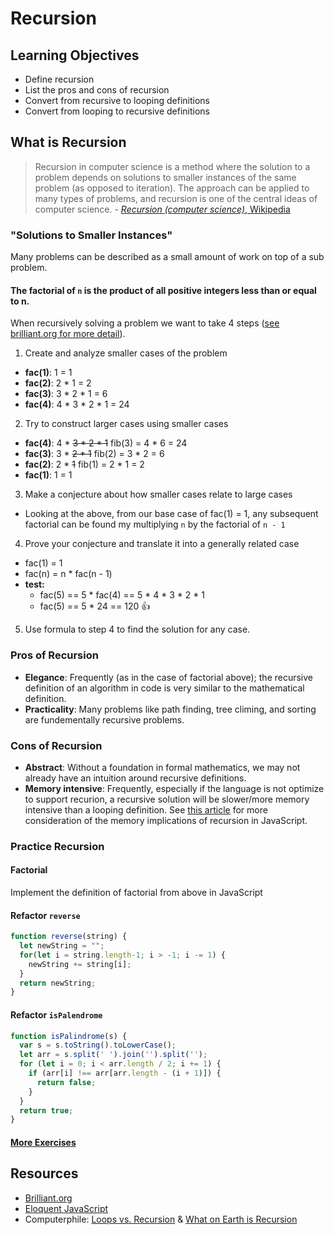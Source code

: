 # Recursion

## Learning Objectives
- Define recursion
- List the pros and cons of recursion
- Convert from recursive to looping definitions
- Convert from looping to recursive definitions

## What is Recursion

> Recursion in computer science is a method where the solution to a problem depends on solutions to smaller instances of the same problem (as opposed to iteration). The approach can be applied to many types of problems, and recursion is one of the central ideas of computer science. - [_Recursion (computer science)_, Wikipedia](https://en.wikipedia.org/wiki/Recursion_%28computer_science%29)

### "Solutions to Smaller Instances"

Many problems can be described as a small amount of work on top of a sub problem.

#### The factorial of `n` is the product of all positive integers less than or equal to n.

When recursively solving a problem we want to take 4 steps ([see brilliant.org for more detail](https://brilliant.org/wiki/recursion-problem-solving/)).

1. Create and analyze smaller cases of the problem
  - **fac(1)**: 1 = 1
  - **fac(2)**: 2 &ast; 1 = 2
  - **fac(3)**: 3 &ast; 2 &ast; 1 = 6
  - **fac(4)**: 4 &ast; 3 &ast; 2 &ast; 1 = 24
2. Try to construct larger cases using smaller cases
  - **fac(4)**: 4 &ast; ~~3 &ast; 2 &ast; 1~~ fib(3) = 4 &ast; 6 = 24
  - **fac(3)**: 3 &ast; ~~2 &ast; 1~~ fib(2) = 3 &ast; 2 = 6
  - **fac(2)**: 2 &ast; ~~1~~ fib(1) = 2 * 1 = 2
  - **fac(1)**: 1 = 1
3. Make a conjecture about how smaller cases relate to large cases
  - Looking at the above, from our base case of fac(1) = 1, any subsequent factorial can be found my multiplying `n` by the factorial of `n - 1`
4. Prove your conjecture and translate it into a generally related case
  - fac(1) = 1
  - fac(n) = n * fac(n - 1)
  - **test:**
    - fac(5) == 5 &ast; fac(4) == 5 &ast; 4 &ast; 3 &ast; 2 &ast; 1
    - fac(5) == 5 * 24 == 120 :+1:
5. Use formula to step 4 to find the solution for any case.

### Pros of Recursion

- **Elegance**: Frequently (as in the case of factorial above); the recursive definition of an algorithm in code is very similar to the mathematical definition.
- **Practicality**: Many problems like path finding, tree climing, and sorting are fundementally recursive problems.

### Cons of Recursion

- **Abstract**: Without a foundation in formal mathematics, we may not already have an intuition around recursive definitions.
- **Memory intensive**: Frequently, especially if the language is not optimize to support recurion, a recursive solution will be slower/more memory intensive than a looping definition. See [this article](http://benignbemine.github.io/2015/07/19/es6-tail-calls/) for more consideration of the memory implications of recursion in JavaScript.

### Practice Recursion

#### Factorial

Implement the definition of factorial from above in JavaScript

#### Refactor `reverse`

```javascript
function reverse(string) {
  let newString = "";
  for(let i = string.length-1; i > -1; i -= 1) {
    newString += string[i];
  }
  return newString;
}
```

#### Refactor `isPalendrome`

```javascript
function isPalindrome(s) {
  var s = s.toString().toLowerCase();
  let arr = s.split(' ').join('').split('');
  for (let i = 0; i < arr.length / 2; i += 1) {
    if (arr[i] !== arr[arr.length - (i + 1)]) {
      return false;
    }
  }
  return true;
}

```

#### [More Exercises](https://roman01la.github.io/recursion-exercises/)

## Resources

- [Brilliant.org](https://brilliant.org/wiki/recursion-problem-solving/)
- [Eloquent JavaScript](https://eloquentjavascript.net/03_functions.html#h_jxl1p970Fy)
- Computerphile: [Loops vs. Recursion](https://www.youtube.com/watch?v=HXNhEYqFo0o) & [What on Earth is Recursion](https://www.youtube.com/watch?v=Mv9NEXX1VHc)
